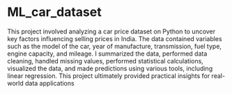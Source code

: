 # ML_car_dataset
This project involved analyzing a car price dataset on Python to uncover key factors influencing selling prices in India. The data contained variables such as the model of the car, year of manufacture, transmission, fuel type, engine capacity, and mileage. I summarized the data, performed data cleaning, handled missing values, performed statistical calculations, visualized the data, and made predictions using various tools, including linear regression. This project ultimately provided practical insights for real-world data applications
